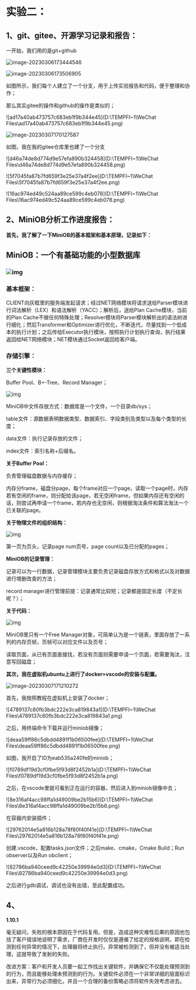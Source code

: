 # 实验二：

## 1、git、gitee、开源学习记录和报告：

一开始，我们用的是git+github

![image-20230306173444546](C:\Users\平凡之路\AppData\Roaming\Typora\typora-user-images\image-20230306173444546.png)

![image-20230306173506905](C:\Users\平凡之路\AppData\Roaming\Typora\typora-user-images\image-20230306173506905.png)

如图所示，我们每个人建立了一个分支，用于上传实验报告和代码，便于整理和协作；

那么其实gitee的操作和github的操作是类似的；

![ad17a40ab473757c683eb1f9b344e45](D:\TEMPFI~1\WeChat Files\ad17a40ab473757c683eb1f9b344e45.png)

![image-20230307170127587](C:\Users\平凡之路\AppData\Roaming\Typora\typora-user-images\image-20230307170127587.png)

如图，我在我的gitee仓库里也建了一个分支

![d46a74de8d774d9e57efa890b324458](D:\TEMPFI~1\WeChat Files\d46a74de8d774d9e57efa890b324458.png)

![5f7045fa87b7fd659f3e25e37a4f2ee](D:\TEMPFI~1\WeChat Files\5f7045fa87b7fd659f3e25e37a4f2ee.png)

![16ac974ed49c524aa89ce599c4eb078](D:\TEMPFI~1\WeChat Files\16ac974ed49c524aa89ce599c4eb078.png)

## 2、MiniOB分析工作进度报告：



**首先，我了解了一下MiniOB的基本框架和基本原理，记录如下：**

## MiniOB：一个有基础功能的小型数据库

### ![img](https://ucc.alicdn.com/pic/developer-ecology/b8bf165b9ffc4f78a745570581d2c870.png)

### 基本框架：

CLIENT向灰框里的服务端发起请求；经过NET网络模块将请求送给Parser模块进行词法解析（LEX）和语法解析（YACC）；解析后，送给Plan Cache模块，当前的Plan Cache不做任何特殊处理；Resolver模块将Parser模块解析出的语法树进行细化；然后Transformer和Optimizer进行优化，不断迭代，尽量找到一个低成本的执行计划；之后传给Executor执行模块，按照执行计划执行查询，执行结果返回给NET网络模块；NET模块通过Socket返回给客户端。

### 存储引擎：

**三个关键性模块：**

Buffer Pool、B+-Tree、Record Manager；

![img](https://ucc.alicdn.com/pic/developer-ecology/91c5d4e91098474d947cd61c3c7b2ff6.png)

MiniOB中文件存放方式：数据库是一个文件，一个目录db/sys；

table文件：源数据表明数据类型、数据索引、字段类别及类型以及每个类型的长度；

data文件：执行记录存放的文件；

index文件：索引名称+后缀名。

**关于Buffer Pool：**

负责管理磁盘数据与内存缓存；

内存分frame，磁盘分page，每个frame对应一个page，读取一个page时，内存若有空闲的frame，则分配给该page，若无空闲frame，但如果内存还有空闲的话，则尝试再申请一个frame，若内存也无空闲，则根据淘汰条件和算法淘汰一个已关联的page。

**关于物理文件的组织结构：**

![img](https://ucc.alicdn.com/pic/developer-ecology/5797ef507e6b41a792a2d9ea2499a6f6.png)

第一页为页头，记录page num页号，page count以及已分配的pages；

**MiniOB的记录管理：**

记录可以为一行数据，记录管理模块主要负责记录磁盘存放方式和格式以及对数据进行增删改查的方法；

record manager进行管理前提：记录通常比较短；记录都是固定长度（不定长呢？）；

**关于代码：**

![img](https://ucc.alicdn.com/pic/developer-ecology/d5bb61c4e2e34dc98dc8d0274900a885.png)

MiniOB里只有一个Free Manager对象，可简单认为是一个链表，里面存放了一系列的内存页帧，页帧可以对应文件以及页号；

读取页面，从已有页面直接找，若没有页面则需要申请一个页面，若需要淘汰，注意写回磁盘；



**其次，我在虚拟机ubuntu上进行了docker+vscode的安装与配置。**

![image-20230307171210272](C:\Users\平凡之路\AppData\Roaming\Typora\typora-user-images\image-20230307171210272.png)

首先，我按照教程在虚拟机上安装了docker；

![4789137c80fb3bdc222e3ca819843a1](D:\TEMPFI~1\WeChat Files\4789137c80fb3bdc222e3ca819843a1.png)

之后，用终端命令下载并运行miniob镜像；

![deaa59ff86c5dbdd4891f1b06500fee](D:\TEMPFI~1\WeChat Files\deaa59ff86c5dbdd4891f1b06500fee.png)

如图，我开启了ID为eab535a240fe的miniob；

![f0789df19d3cf0fbe5f93d8f2452b1a](D:\TEMPFI~1\WeChat Files\f0789df19d3cf0fbe5f93d8f2452b1a.png)

之后，在vscode里就可看到正在运行的容器，然后进入到miniob镜像中去；

![8e316af4acc98ffa1d49009be2b15b6](D:\TEMPFI~1\WeChat Files\8e316af4acc98ffa1d49009be2b15b6.png)

在容器内安装插件；

![29762014e5a816b128a78f80f40f41e](D:\TEMPFI~1\WeChat Files\29762014e5a816b128a78f80f40f41e.png)

创建.vscode，配置tasks.json文件；之后make、cmake，Cmake Build；Run observer以及Run obclient；

![82786ba940ceed9c42250e39994e0d3](D:\TEMPFI~1\WeChat Files\82786ba940ceed9c42250e39994e0d3.png)

之后进行gdb调试，调试也没有出错，至此配置成功。

## 4、

**1.10.1**

毫无疑问，失败的根本原因在于代码复用。但是，造成这种灾难性后果的原因也包括了客户错误地说明了需求，厂商在开发时仅仅是遵循了给定的规格说明，即在检测到任何异常的情况下，处理器将终止执行。异常被检测到了，但并没有被适当处理，这就导致了发射的失败。

改进方案：客户和开发人员要一起工作找出关键软件，并确保它不仅能处理预测到的行为，而且能够处理未预测到的行为。关键软件必须在一个非常详细的层面标识出来，异常行为必须细化，并且一个合理的备份策略必须将软件失效考虑进去。
